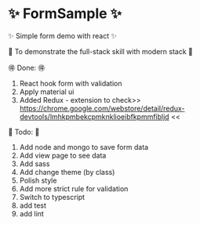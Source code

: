 # :sparkles: FormSample :sparkles:
:sparkles: Simple form demo with react :sparkles:

:japanese_ogre: To demonstrate the full-stack skill with modern stack :japanese_ogre:

:ideograph_advantage: Done: :ideograph_advantage:

1. React hook form with validation
2. Apply material ui
3. Added Redux - extension to check>> https://chrome.google.com/webstore/detail/redux-devtools/lmhkpmbekcpmknklioeibfkpmmfibljd <<

:muscle: Todo: :muscle:
1. Add node and mongo to save form data
2. Add view page to see data
3. Add sass 
4. Add change theme (by class)
5. Polish style
6. Add more strict rule for validation 
7. Switch to typescript
8. add test
9. add lint

